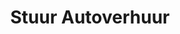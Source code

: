 ---
tags: []
title: Stuur Autoverhuur 
weight: 30
description: "
**Klant:** Stuur Autoverhuur <br> 
**Werkzaamheden:** Design, Front-end ondersteuning en CMS implementatie<br> 
**Website:** <a href='https://www.stuur.nl'>https://www.stuur.nl</a><br>
**Periode:** Lente 2016"
logo: /images/logos/stuur-logo.png
---